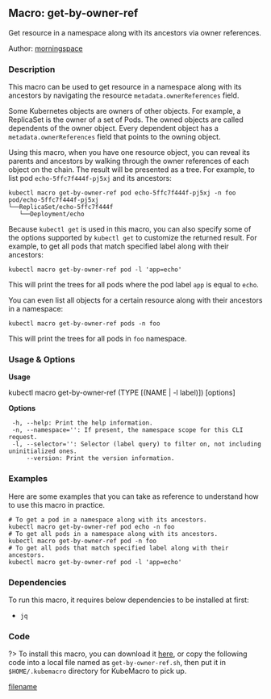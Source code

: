 ## Macro: get-by-owner-ref

Get resource in a namespace along with its ancestors via owner references.

Author: [morningspace](https://github.com/morningspace/)

<!-- tabs:start -->

### **Description**


This macro can be used to get resource in a namespace along with its ancestors by navigating the
resource `metadata.ownerReferences` field.

Some Kubernetes objects are owners of other objects. For example, a ReplicaSet is the owner of a
set of Pods. The owned objects are called dependents of the owner object. Every dependent object
has a `metadata.ownerReferences` field that points to the owning object.

Using this macro, when you have one resource object, you can reveal its parents and ancestors by
walking through the owner references of each object on the chain. The result will be presented as
a tree. For example, to list pod `echo-5ffc7f444f-pj5xj` and its ancestors:
```shell
kubectl macro get-by-owner-ref pod echo-5ffc7f444f-pj5xj -n foo
pod/echo-5ffc7f444f-pj5xj
└──ReplicaSet/echo-5ffc7f444f
   └──Deployment/echo
```

Because `kubectl get` is used in this macro, you can also specify some of the options supported by
`kubectl get` to customize the returned result. For example, to get all pods that match specified
label along with their ancestors:
```shell
kubectl macro get-by-owner-ref pod -l 'app=echo'
```
This will print the trees for all pods where the pod label `app` is equal to `echo`.

You can even list all objects for a certain resource along with their ancestors in a namespace:
```shell
kubectl macro get-by-owner-ref pods -n foo
```
This will print the trees for all pods in `foo` namespace.



### **Usage & Options**

**Usage**

kubectl macro get-by-owner-ref (TYPE [(NAME | -l label)]) [options]

**Options**

```
 -h, --help: Print the help information.
 -n, --namespace='': If present, the namespace scope for this CLI request.
 -l, --selector='': Selector (label query) to filter on, not including uninitialized ones.
     --version: Print the version information.

```

### **Examples**

Here are some examples that you can take as reference to understand how to use this macro in practice.
```shell
# To get a pod in a namespace along with its ancestors.
kubectl macro get-by-owner-ref pod echo -n foo
# To get all pods in a namespace along with its ancestors.
kubectl macro get-by-owner-ref pod -n foo
# To get all pods that match specified label along with their ancestors.
kubectl macro get-by-owner-ref pod -l 'app=echo'

```

### **Dependencies**

To run this macro, it requires below dependencies to be installed at first:

* `jq`

### **Code**

?> To install this macro, you can download it [here](bin/get-by-owner-ref.sh ':ignore get-by-owner-ref'), or copy the following code into a local file named as `get-by-owner-ref.sh`, then put it in `$HOME/.kubemacro` directory for KubeMacro to pick up.

[filename](../bin/get-by-owner-ref.sh ':include :type=code shell')

<!-- tabs:end -->
